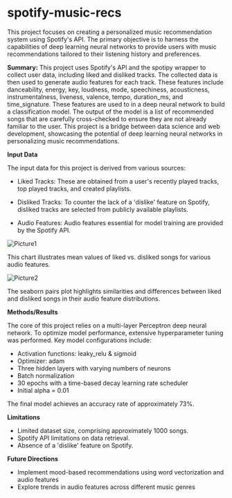 # spotify-music-recs

This project focuses on creating a personalized music recommendation system using Spotify's API. The primary objective is to harness the capabilities of deep learning neural networks to provide users with music recommendations tailored to their listening history and preferences.

**Summary:** This project uses Spotify's API and the spotipy wrapper to collect user data, including liked and disliked tracks. The collected data is then used to generate audio features for each track. These features include danceability, energy, key, loudness, mode, speechiness, acousticness, instrumentalness, liveness, valence, tempo, duration_ms, and time_signature. These features are used to in a deep neural network to build a classification model. The output of the model is a list of recommended songs that are carefully cross-checked to ensure they are not already familiar to the user. This project is a bridge between data science and web development, showcasing the potential of deep learning neural networks in personalizing music recommendations.

**Input Data**

The input data for this project is derived from various sources:

- Liked Tracks: These are obtained from a user's recently played tracks, top played tracks, and created playlists.

- Disliked Tracks: To counter the lack of a 'dislike' feature on Spotify, disliked tracks are selected from publicly available playlists.

- Audio Features: Audio features essential for model training are provided by the Spotify API.

![Picture1](https://github.com/divya-kapur/spotify-music-recs/assets/47482776/c140f22a-86cd-4f69-b078-06c530ac0f7a)

This chart illustrates mean values of liked vs. disliked songs for various audio features.

![Picture2](https://github.com/divya-kapur/spotify-music-recs/assets/47482776/4376ca6d-293e-4a47-82f0-45801bb90287)

The seaborn pairs plot highlights similarities and differences between liked and disliked songs in their audio feature distributions.

**Methods/Results**

The core of this project relies on a multi-layer Perceptron deep neural network. To optimize model performance, extensive hyperparameter tuning was performed. Key model configurations include:

- Activation functions: leaky_relu & sigmoid
- Optimizer: adam
- Three hidden layers with varying numbers of neurons
- Batch normalization
- 30 epochs with a time-based decay learning rate scheduler
- Initial alpha = 0.01

The final model achieves an accuracy rate of approximately 73%.

**Limitations**

- Limited dataset size, comprising approximately 1000 songs.
- Spotify API limitations on data retrieval.
- Absence of a 'dislike' feature on Spotify.

**Future Directions**

- Implement mood-based recommendations using word vectorization and audio features
- Explore trends in audio features across different music genres



